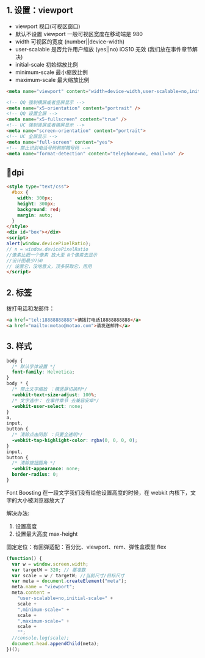 ## 1. 设置：viewport

* viewport 视口(可视区窗口)
* 默认不设置 viewport 一般可视区宽度在移动端是 980
* width 可视区的宽度 (number||device-width)
* user-scalable 是否允许用户缩放 (yes||no) iOS10 无效 (我们放在事件章节解决)
* initial-scale 初始缩放比例
* minimum-scale 最小缩放比例
* maximum-scale 最大缩放比例

```html
<meta name="viewport" content="width=device-width,user-scalable=no,initial-scale=.5,minimum-scale=.5,maximum-scale=1">

```

```html
<!-- QQ 强制横屏或者竖屏显示 -->
<meta name="x5-orientation" content="portrait" />
<!-- QQ 设置全屏 -->
<meta name="x5-fullscreen" content="true" />
<!-- UC 强制竖屏或者横屏显示 -->
<meta name="screen-orientation" content="portrait">
<!-- UC 全屏显示 -->
<meta name="full-screen" content="yes">
<!-- 禁止识别电话号码和邮箱号码 -->
<meta name="format-detection" content="telephone=no, email=no" />
```

## dpi

```html
<style type="text/css">
  #box {
    width: 300px;
    height: 300px;
    background: red;
    margin: auto;
  }
</style>
<div id="box"></div>
<script>  
alert(window.devicePixelRatio);
// n = window.devicePixelRatio
//像素比把一个像素 放大至 N个像素去显示
//设计图最少750
// 设置它，没啥意义，顶多获取它，用用
</script>
```

## 2. 标签

拨打电话和发邮件：

```html
<a href="tel:18888888888">请拨打电话18888888888</a>
<a href="mailto:motao@motao.com">请发送邮件</a>
```

## 3. 样式

```css
body {
  /* 默认字体设置 */
  font-family: Helvetica;
}
body * {
  /* 禁止文字缩放 ：横竖屏切换时*/
  -webkit-text-size-adjust: 100%;
  /* 文字选中： 在事件章节 去兼容安卓*/
  -webkit-user-select: none;
}
a,
input,
button {
  /* 清除点击阴影 ：只要全透明*/
  -webkit-tap-highlight-color: rgba(0, 0, 0, 0);
}
input,
button {
  /* 清除按钮圆角 */
  -webkit-appearance: none;
  border-radius: 0;
}
```

Font Boosting 在一段文字我们没有给他设置高度的时候，在 webkit 内核下，文字的大小被浏览器放大了

解决办法:

1.  设置高度
2.  设置最大高度 max-height

固定定位：有回弹适配：百分比、viewport、rem、弹性盒模型 flex

```javascript
(function() {
  var w = window.screen.width;
  var targetW = 320; // 基准数
  var scale = w / targetW; //当前尺寸/目标尺寸
  var meta = document.createElement("meta");
  meta.name = "viewport";
  meta.content =
    "user-scalable=no,initial-scale=" +
    scale +
    ",minimum-scale=" +
    scale +
    ",maximum-scale=" +
    scale +
    "";
  //console.log(scale);
  document.head.appendChild(meta);
})();
```
